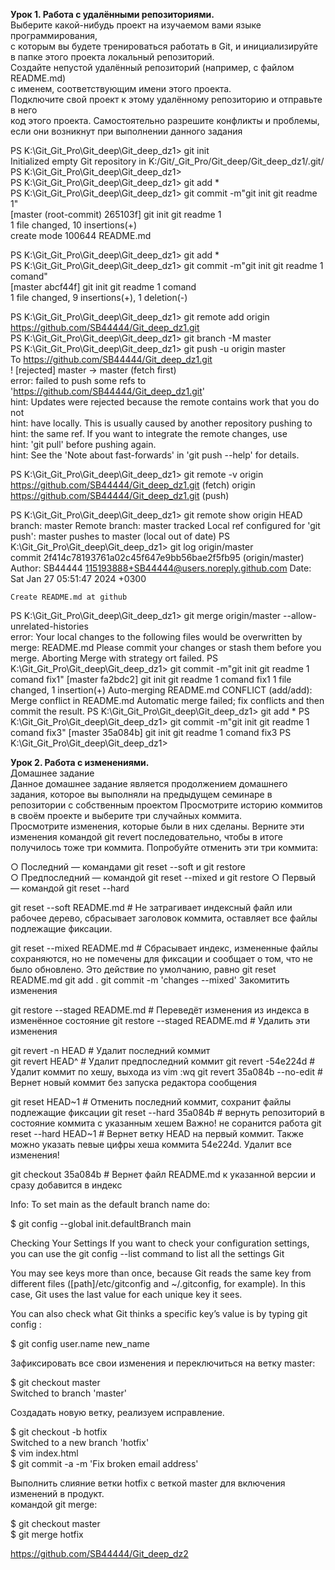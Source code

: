 **Урок 1. Работа с удалёнными репозиториями.**  
Выберите какой-нибудь проект на изучаемом вами языке программирования,  
с которым вы будете тренироваться работать в Git, и инициализируйте  
в папке этого проекта локальный репозиторий.  
Создайте непустой удалённый репозиторий (например, с файлом README.md)  
с именем, соответствующим имени этого проекта.  
Подключите свой проект к этому удалённому репозиторию и отправьте в него  
код этого проекта. Самостоятельно разрешите конфликты и проблемы,  
если они возникнут при выполнении данного задания  

PS K:\Git\_Git_Pro\Git_deep\Git_deep_dz1> git init  
Initialized empty Git repository in K:/Git/_Git_Pro/Git_deep/Git_deep_dz1/.git/  
PS K:\Git\_Git_Pro\Git_deep\Git_deep_dz1>  
PS K:\Git\_Git_Pro\Git_deep\Git_deep_dz1> git add *  
PS K:\Git\_Git_Pro\Git_deep\Git_deep_dz1> git commit -m"git init git readme 1"   
[master (root-commit) 265103f] git init git readme 1  
1 file changed, 10 insertions(+)  
create mode 100644 README.md  

PS K:\Git\_Git_Pro\Git_deep\Git_deep_dz1> git add *  
PS K:\Git\_Git_Pro\Git_deep\Git_deep_dz1> git commit -m"git init git readme 1 comand"  
[master abcf44f] git init git readme 1 comand  
1 file changed, 9 insertions(+), 1 deletion(-)  
  
PS K:\Git\_Git_Pro\Git_deep\Git_deep_dz1> git remote add origin   https://github.com/SB44444/Git_deep_dz1.git  
PS K:\Git\_Git_Pro\Git_deep\Git_deep_dz1> git branch -M master  
PS K:\Git\_Git_Pro\Git_deep\Git_deep_dz1> git push -u origin master  
To https://github.com/SB44444/Git_deep_dz1.git   
 ! [rejected]        master -> master (fetch first)  
error: failed to push some refs to 'https://github.com/SB44444/Git_deep_dz1.git'  
hint: Updates were rejected because the remote contains work that you do not  
hint: have locally. This is usually caused by another repository pushing to  
hint: the same ref. If you want to integrate the remote changes, use  
hint: 'git pull' before pushing again.  
hint: See the 'Note about fast-forwards' in 'git push --help' for details. 

PS K:\Git\_Git_Pro\Git_deep\Git_deep_dz1> git remote -v
origin  https://github.com/SB44444/Git_deep_dz1.git (fetch)
origin  https://github.com/SB44444/Git_deep_dz1.git (push)

PS K:\Git\_Git_Pro\Git_deep\Git_deep_dz1> git remote show origin
  HEAD branch: master
  Remote branch:
    master tracked
  Local ref configured for 'git push':
    master pushes to master (local out of date)
PS K:\Git\_Git_Pro\Git_deep\Git_deep_dz1> git log origin/master     
commit 2f414c78193761a02c45f647e9bb56bae2f5fb95 (origin/master)
Author: SB44444 <115193888+SB44444@users.noreply.github.com>
Date:   Sat Jan 27 05:51:47 2024 +0300

    Create README.md at github
PS K:\Git\_Git_Pro\Git_deep\Git_deep_dz1> git merge origin/master --allow-unrelated-histories        
error: Your local changes to the following files would be overwritten by merge:
        README.md
Please commit your changes or stash them before you merge.
Aborting
Merge with strategy ort failed.
PS K:\Git\_Git_Pro\Git_deep\Git_deep_dz1> git commit -m"git init git readme 1 comand fix1"
[master fa2bdc2] git init git readme 1 comand fix1
 1 file changed, 1 insertion(+)
Auto-merging README.md
CONFLICT (add/add): Merge conflict in README.md
Automatic merge failed; fix conflicts and then commit the result.
PS K:\Git\_Git_Pro\Git_deep\Git_deep_dz1> git add *
PS K:\Git\_Git_Pro\Git_deep\Git_deep_dz1> git commit -m"git init git readme 1 comand fix3"
[master 35a084b] git init git readme 1 comand fix3
PS K:\Git\_Git_Pro\Git_deep\Git_deep_dz1> 

**Урок 2. Работа с изменениями.**  
Домашнее задание  
Данное домашнее задание является продолжением домашнего задания, которое
вы выполняли на предыдущем семинаре в репозитории с собственным проектом
Просмотрите историю коммитов в своём проекте и выберите три случайных
коммита.  
Просмотрите изменения, которые были в них сделаны. Верните эти изменения командой git revert последовательно, чтобы в итоге получилось тоже три коммита. Попробуйте отменить эти три коммита:  

○ Последний — командами git reset --soft и git restore  
○ Предпоследний — командой git reset --mixed и git restore
○ Первый — командой git reset --hard 

git reset --soft README.md # Не затрагивает индексный файл или рабочее дерево, сбрасывает заголовок коммита, оставляет все файлы  подлежащие фиксации.
  
git reset --mixed  README.md # Сбрасывает индекс, измененные файлы сохраняются, но не помечены для фиксации и сообщает о том, что не было обновлено. Это действие по умолчанию, равно git reset README.md
git add .
git commit -m 'changes --mixed' Закомитить изменения

git restore --staged README.md #  Переведёт изменения из индекса в изменённое состояние
git restore --staged README.md # Удалить эти изменения

git revert -n HEAD  # Удалит последний коммит  
git revert HEAD^   # Удалит предпоследний коммит
git revert -54e224d  # Удалит коммит по хешу, выхода из vim :wq
git revert 35a084b --no-edit # Вернет новый коммит без запуска редактора сообщения
  
git reset HEAD~1  # Отменить последний коммит, сохранит файлы  подлежащие фиксации
git reset --hard 35a084b # вернуть репозиторий в состояние коммита с указанным хешем Важно! не соранится работа 
git reset --hard HEAD~1  # Вернет ветку HEAD на первый коммит. Также можно указать певые цифры хеша коммита 54e224d. Удалит все изменения!

git checkout 35a084b  # Вернет файл README.md к указанной версии и сразу добавится в индекс
 
Info:
To set main as the default branch name do:  

$ git config --global init.defaultBranch main  

Checking Your Settings
If you want to check your configuration settings, you can use the git config --list command to list all the settings Git

You may see keys more than once, because Git reads the same key from different files ([path]/etc/gitconfig and ~/.gitconfig, for example). In this case, Git uses the last value for each unique key it sees.

You can also check what Git thinks a specific key’s value is by typing git config <key>:

$ git config user.name new_name  

Зафиксировать все свои изменения и переключиться на ветку master:  

$ git checkout master  
Switched to branch 'master'  

Создадать новую ветку, реализуем исправление.

$ git checkout -b hotfix  
Switched to a new branch 'hotfix'  
$ vim index.html  
$ git commit -a -m 'Fix broken email address'    

Выполнить слияние ветки hotfix с веткой master для включения изменений в продукт.  
командой git merge:  

$ git checkout master  
$ git merge hotfix  

https://github.com/SB44444/Git_deep_dz2